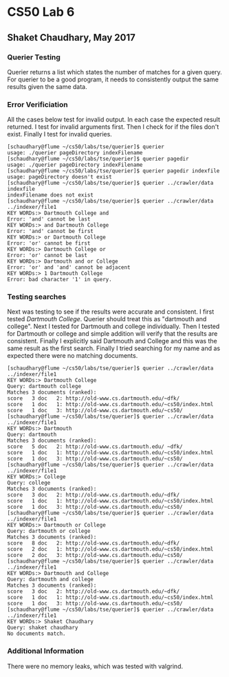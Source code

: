 # CS50 Lab 6
## Shaket Chaudhary, May 2017

### Querier Testing

Querier returns a list which states the number of matches for a given query.
For querier to be a good program, it needs to consistently output the same 
results given the same data. 

### Error Verificiation
All the cases below test for invalid output. In each case the expected result
returned. I test for invalid arguments first. Then I check for if the files
don't exist. Finally I test for invalid queries.

	[schaudhary@flume ~/cs50/labs/tse/querier]$ querier
	usage: ./querier pageDirectory indexFilename
	[schaudhary@flume ~/cs50/labs/tse/querier]$ querier pagedir
	usage: ./querier pageDirectory indexFilename
	[schaudhary@flume ~/cs50/labs/tse/querier]$ querier pagedir indexfile
	usage: pageDirectory doesn't exist
	[schaudhary@flume ~/cs50/labs/tse/querier]$ querier ../crawler/data indexfile
	indexFilename does not exist
	[schaudhary@flume ~/cs50/labs/tse/querier]$ querier ../crawler/data ../indexer/file1
	KEY WORDs:> Dartmouth College and
	Error: 'and' cannot be last
	KEY WORDs:> and Dartmouth College
	Error: 'and' cannot be first
	KEY WORDs:> or Dartmouth College
	Error: 'or' cannot be first
	KEY WORDs:> Dartmouth College or
	Error: 'or' cannot be last
	KEY WORDs:> Dartmouth and or College
	Error: 'or' and 'and' cannot be adjacent
	KEY WORDs:> 1 Dartmouth College
	Error: bad character '1' in query.
	
### Testing searches

Next was testing to see if the results were accurate and consistent. I first
tested *Dartmouth College*. Querier should treat this as "dartmouth and
college". Next I tested for Dartmouth and college individually. Then I tested
for Dartmouth or college and simple addition will verify that the results are
consistent. Finally I explicitly said Dartmouth and College and this was the
same result as the first search. Finally I tried searching for my name and as
expected there were no matching documents.

	[schaudhary@flume ~/cs50/labs/tse/querier]$ querier ../crawler/data ../indexer/file1
	KEY WORDs:> Dartmouth College
	Query: dartmouth college
	Matches 3 documents (ranked):
	score   3 doc   2: http://old-www.cs.dartmouth.edu/~dfk/
	score   1 doc   1: http://old-www.cs.dartmouth.edu/~cs50/index.html
	score   1 doc   3: http://old-www.cs.dartmouth.edu/~cs50/
	[schaudhary@flume ~/cs50/labs/tse/querier]$ querier ../crawler/data ../indexer/file1
	KEY WORDs:> Dartmouth
	Query: dartmouth
	Matches 3 documents (ranked):
	score   5 doc   2: http://old-www.cs.dartmouth.edu/	~dfk/
	score   1 doc   1: http://old-www.cs.dartmouth.edu/~cs50/index.html
	score   1 doc   3: http://old-www.cs.dartmouth.edu/~cs50/
	[schaudhary@flume ~/cs50/labs/tse/querier]$ querier ../crawler/data ../indexer/file1
	KEY WORDs:> College
	Query: college
	Matches 3 documents (ranked):
	score   3 doc   2: http://old-www.cs.dartmouth.edu/~dfk/
	score   1 doc   1: http://old-www.cs.dartmouth.edu/~cs50/index.html
	score   1 doc   3: http://old-www.cs.dartmouth.edu/~cs50/
	[schaudhary@flume ~/cs50/labs/tse/querier]$ querier ../crawler/data ../indexer/file1
	KEY WORDs:> Dartmouth or College
	Query: dartmouth or college
	Matches 3 documents (ranked):
	score   8 doc   2: http://old-www.cs.dartmouth.edu/~dfk/
	score   2 doc   1: http://old-www.cs.dartmouth.edu/~cs50/index.html
	score   2 doc   3: http://old-www.cs.dartmouth.edu/~cs50/
	[schaudhary@flume ~/cs50/labs/tse/querier]$ querier ../crawler/data ../indexer/file1
	KEY WORDs:> Dartmouth and College
	Query: dartmouth and college
	Matches 3 documents (ranked):
	score   3 doc   2: http://old-www.cs.dartmouth.edu/~dfk/
	score   1 doc   1: http://old-www.cs.dartmouth.edu/~cs50/index.html
	score   1 doc   3: http://old-www.cs.dartmouth.edu/~cs50/
	[schaudhary@flume ~/cs50/labs/tse/querier]$ querier ../crawler/data ../indexer/file1
	KEY WORDs:> Shaket Chaudhary
	Query: shaket chaudhary
	No documents match.

### Additional Information
There were no memory leaks, which was tested with valgrind. 